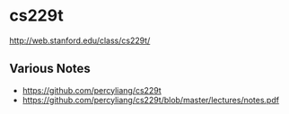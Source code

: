 # cs229t

http://web.stanford.edu/class/cs229t/

## Various Notes

- https://github.com/percyliang/cs229t
- https://github.com/percyliang/cs229t/blob/master/lectures/notes.pdf
